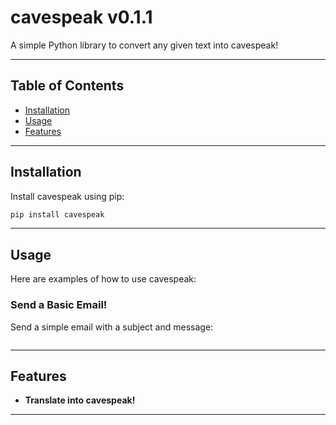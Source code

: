 # cavespeak v0.1.1
A simple Python library to convert any given text into cavespeak!

---

## Table of Contents
- [Installation](#installation)
- [Usage](#usage)
- [Features](#features)

---

## Installation
Install cavespeak using pip:
```bash
pip install cavespeak
```

---

## Usage
Here are examples of how to use cavespeak:  

### Send a Basic Email!
Send a simple email with a subject and message:  
```python

```

---

## Features
- **Translate into cavespeak!**

---